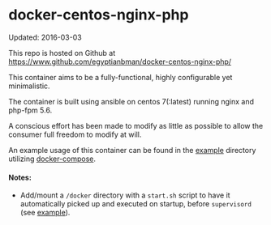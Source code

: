 # docker-centos-nginx-php

Updated: 2016-03-03

This repo is hosted on Github at
https://www.github.com/egyptianbman/docker-centos-nginx-php/

This container aims to be a fully-functional, highly configurable yet
minimalistic.

The container is built using ansible on centos 7(:latest) running nginx and
php-fpm 5.6.

A conscious effort has been made to modify as little as possible to allow the
consumer full freedom to modify at will.

An example usage of this container can be found in the
[example](https://github.com/egyptianbman/docker-centos-nginx-php/tree/master/example)
directory utilizing [docker-compose](https://docs.docker.com/compose/).

#### Notes:
- Add/mount a `/docker` directory with a `start.sh` script to have it
  automatically picked up and executed on startup, before `supervisord` (see
  [example](https://github.com/egyptianbman/docker-centos-nginx-php/tree/master/example)).
